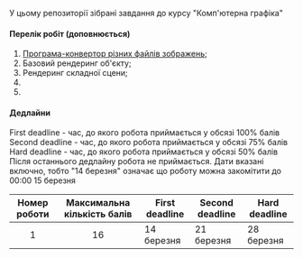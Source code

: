 У цьому репозиторії зібрані завдання до курсу "Комп'ютерна графіка"

#### Перелік робіт (доповнюється)
1. [Програма-конвертор різних файлів зображень](./assignment_1.md);
2. Базовий рендеринг об'єкту;
3. Рендеринг складної сцени;
4. 
5. 

#### Дедлайни

First deadline - час, до якого робота приймається у обсязі 100% балів
Second deadline - час, до якого робота приймається у обсязі 75% балів
Hard deadline - час, до якого робота приймається у обсязі 50% балів
Після останнього дедлайну робота не приймається.
Дати вказані включно, тобто "14 березня" означає що роботу можна закомітити до 00:00 15 березня

|Номер роботи|Максимальна кількість балів|First deadline|Second deadline|Hard deadline|
|:----------:|:-------------------------:|-------------|-------------|-------------|
|1|16|14 березня|21 березня|28 березня|
